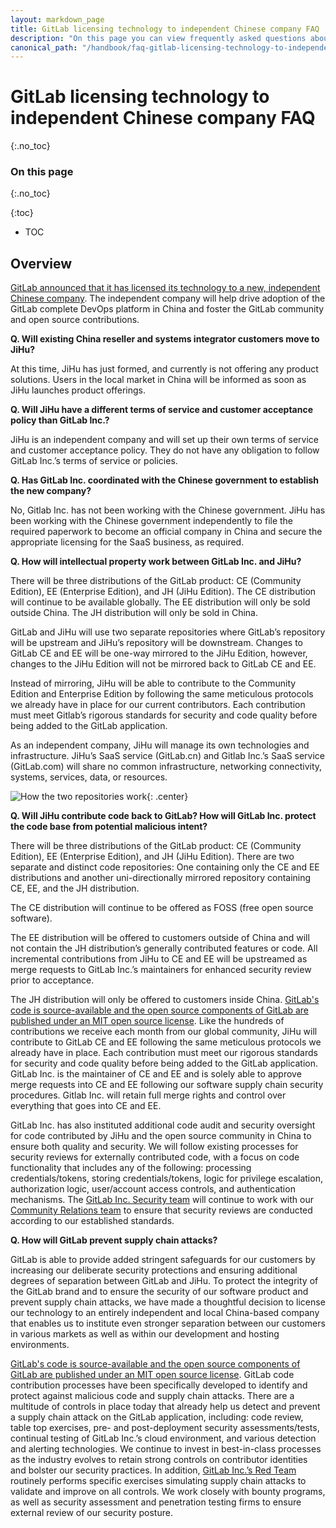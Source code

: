 ```yaml
---
layout: markdown_page
title: GitLab licensing technology to independent Chinese company FAQ
description: "On this page you can view frequently asked questions about GitLab licensing its technology to a new, independent Chinese company."
canonical_path: "/handbook/faq-gitlab-licensing-technology-to-independent-chinese-company/"
---
```


# GitLab licensing technology to independent Chinese company FAQ
{:.no_toc}

### On this page
{:.no_toc}

{:toc}
- TOC

## Overview

[GitLab announced that it has licensed its technology to a new, independent Chinese company](/blog/2021/03/18/gitlab-licensed-technology-to-new-independent-chinese-company/). The independent company will help drive adoption of the GitLab complete DevOps platform in China and foster the GitLab community and open source contributions.

**Q. Will existing China reseller and systems integrator customers move to JiHu?** 

At this time, JiHu has just formed, and currently is not offering any product solutions. Users in the local market in China will be informed as soon as JiHu launches product offerings.

**Q. Will JiHu have a different terms of service and customer acceptance policy than GitLab Inc.?** 

JiHu is an independent company and will set up their own terms of service and customer acceptance policy. They do not have any obligation to follow GitLab Inc.’s terms of service or policies. 

**Q. Has GitLab Inc. coordinated with the Chinese government to establish the new company?**

No, Gitlab Inc. has not been working with the Chinese government. JiHu has been working with the Chinese government independently to file the required paperwork to become an official company in China and secure the appropriate licensing for the SaaS business, as required.

**Q. How will intellectual property work between GitLab Inc. and JiHu?**
  
There will be three distributions of the GitLab product: CE (Community Edition), EE (Enterprise Edition), and JH (JiHu Edition). The CE distribution will continue to be available globally. The EE distribution will only be sold outside China. The JH distribution will only be sold in China.

GitLab and JiHu will use two separate repositories where GitLab’s repository will be upstream and JiHu’s repository will be downstream. Changes to GitLab CE and EE will be one-way mirrored to the JiHu Edition, however, changes to the JiHu Edition will not be mirrored back to GitLab CE and EE. 

Instead of mirroring, JiHu will be able to contribute to the Community Edition and Enterprise Edition by following the same meticulous protocols we already have in place for our current contributors. Each contribution must meet Gitlab’s rigorous standards for security and code quality before being added to the GitLab application. 

As an independent company, JiHu will manage its own technologies and infrastructure. JiHu’s SaaS service (GitLab.cn) and Gitlab Inc.’s SaaS service (GitLab.com) will share no common infrastructure, networking connectivity, systems, services, data, or resources.

![How the two repositories work](/images/faq/two-repositories.png){: .center}

**Q. Will JiHu contribute code back to GitLab? How will GitLab Inc. protect the code base from potential malicious intent?**

There will be three distributions of the GitLab product: CE (Community Edition), EE (Enterprise Edition), and JH (JiHu Edition). There are two separate and distinct code repositories: One containing only the CE and EE distributions and another uni-directionally mirrored repository containing CE, EE, and the JH distribution. 

The CE distribution will continue to be offered as FOSS (free open source software). 

The EE distribution will be offered to customers outside of China and will not contain the JH distribution’s generally contributed features or code. All incremental contributions from JiHu to CE and EE will be upstreamed as merge requests to GitLab Inc.’s maintainers for enhanced security review prior to acceptance. 

The JH distribution will only be offered to customers inside China. 
[GitLab's code is source-available and the open source components of GitLab are published under an MIT open source license](/solutions/open-source/). Like the hundreds of contributions we receive each month from our global community, JiHu will contribute to GitLab CE and EE following the same meticulous protocols we already have in place. Each contribution must meet our rigorous standards for security and code quality before being added to the GitLab application. GitLab Inc. is the maintainer of CE and EE and is solely able to approve merge requests into CE and EE following our software supply chain security procedures. Gitlab Inc. will retain full merge rights and control over everything that goes into CE and EE.

GitLab Inc. has also instituted additional code audit and security oversight for code contributed by JiHu and the open source community in China to ensure both quality and security. We will follow existing processes for security reviews for externally contributed code, with a focus on code functionality that includes any of the following: processing credentials/tokens, storing credentials/tokens, logic for privilege escalation, authorization logic, user/account access controls, and authentication mechanisms. The [GitLab Inc. Security team](/handbook/engineering/security/#security-department) will continue to work with our [Community Relations team](/handbook/marketing/community-relations/) to ensure that security reviews are conducted according to our established standards.

**Q. How will GitLab prevent supply chain attacks?**

GitLab is able to provide added stringent safeguards for our customers by increasing our deliberate security protections and ensuring additional degrees of separation between GitLab and JiHu. To protect the integrity of the GitLab brand and to ensure the security of our software product and prevent supply chain attacks, we have made a thoughtful decision to license our technology to an entirely independent and local China-based company that enables us to institute even stronger separation between our customers in various markets as well as within our development and hosting environments.

[GitLab's code is source-available and the open source components of GitLab are published under an MIT open source license](/solutions/open-source/). GitLab code contribution processes have been specifically developed to identify and protect against malicious code and supply chain attacks. There are a multitude of controls in place today that already help us detect and prevent a supply chain attack on the GitLab application, including: code review, table top exercises, pre- and post-deployment security assessments/tests, continual testing of GitLab Inc.’s cloud environment, and various detection and alerting technologies. We continue to invest in best-in-class processes as the industry evolves to retain strong controls on contributor identities and bolster our security practices. In addition, [GitLab Inc.’s Red Team](/handbook/engineering/security/security-operations/red-team/) routinely performs specific exercises simulating supply chain attacks to validate and improve on all controls. We work closely with bounty programs, as well as security assessment and penetration testing firms to ensure external review of our security posture.


